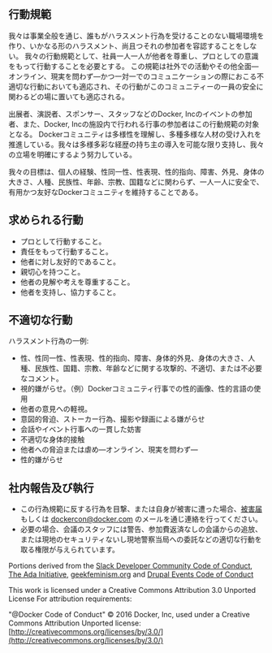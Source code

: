 ## 行動規範

我々は事業全般を通じ、誰もがハラスメント行為を受けることのない職場環境を作り、いかなる形のハラスメント、尚且つそれの参加者を容認することをしない。
我々の行動規範として、社員一人一人が他者を尊重し、プロとしての意識をもって行動することを必要とする。
この規範は社外での活動やその他全面―オンライン、現実を問わず―かつ一対一でのコミュニケーションの際におこる不適切な行動においても適応され、その行動がこのコミュニティーの一員の安全に関わるどの場に置いても適応される。

出展者、演説者、スポンサー、スタッフなどのDocker, Incのイベントの参加者、また、Docker, Incの施設内で行われる行事の参加者はこの行動規範の対象となる。
Dockerコミュニティは多様性を理解し、多種多様な人材の受け入れを推進している。我々は多様多彩な経歴の持ち主の導入を可能な限り支持し、我々の立場を明確にするよう努力している。

我々の目標は、個人の経験、性同一性、性表現、性的指向、障害、外見、身体の大きさ、人種、民族性、年齢、宗教、国籍などに関わらず、一人一人に安全で、有用かつ友好なDockerコミュニティを維持することである。

## 求められる行動
- プロとして行動すること。
- 責任をもって行動すること。
- 他者に対し友好的であること。
- 親切心を持つこと。
- 他者の見解や考えを尊重すること。
- 他者を支持し、協力すること。

## 不適切な行動

ハラスメント行為の一例:
- 性、性同一性、性表現、性的指向、障害、身体的外見、身体の大きさ、人種、民族性、国籍、宗教、年齢などに関する攻撃的、不適切、または不必要なコメント。
- 視的嫌がらせ。（例）Dockerコミュニティ行事での性的画像、性的言語の使用
- 他者の意見への軽視。
- 意図的脅迫、ストーカー行為、撮影や録画による嫌がらせ
- 会話やイベント行事への一貫した妨害
- 不適切な身体的接触
- 他者への脅迫または虐め―オンライン、現実を問わず―
- 性的嫌がらせ

## 社内報告及び執行
- この行為規範に反する行為を目撃、または自身が被害に遭った場合、[被害届](https://docs.google.com/forms/d/e/1FAIpQLScezna1ZXRPzC_phSDoPEF4c5nvw8yQW-vvtI8xHjv-BB9MOg/viewform?c=0&w=1)もしくは dockercon@docker.com のメールを通じ連絡を行ってください。
- 必要の場合、会議のスタッフには警告、参加費返済なしの会議からの追放、または現地のセキュリティないし現地警察当局への委託などの適切な行動を取る権限が与えられています。

Portions derived from the [Slack Developer Community Code of Conduct](https://api.slack.com/docs/community-code-of-conduct), [The Ada Initiative](https://adainitiative.org/2014/02/18/howto-design-a-code-of-conduct-for-your-community/), [geekfeminism.org](https://geekfeminism.org/about/code-of-conduct/) and [Drupal Events Code of Conduct](https://events.drupal.org/dublin2016/code-conduct)

This work is licensed under a Creative Commons Attribution 3.0 Unported License For attribution requirements:

"@Docker Code of Conduct" © 2016 Docker, Inc, used under a Creative Commons Attribution Unported license: [http://creativecommons.org/licenses/by/3.0/](http://creativecommons.org/licenses/by/3.0/)
